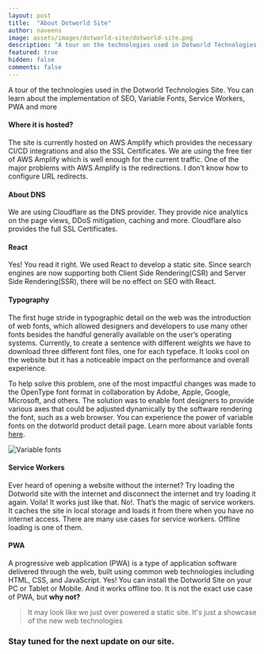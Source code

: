 ```yaml
---
layout: post
title:  "About Dotworld Site"
author: naveens
image: assets/images/dotworld-site/dotworld-site.png
description: "A tour on the technologies used in Dotworld Technologies Site"
featured: true
hidden: false
comments: false
---
```


A tour of the technologies used in the Dotworld Technologies Site. You can learn about the implementation of SEO, Variable Fonts, Service Workers, PWA and more

#### Where it is hosted?

The site is currently hosted on AWS Amplify which provides the necessary CI/CD integrations and also the SSL Certificates. We are using the free tier of AWS Amplify which is well enough for the current traffic. One of the major problems with AWS Amplify is the redirections. I don’t know how to configure URL redirects.

#### About DNS

We are using Cloudflare as the DNS provider. They provide nice analytics on the page views, DDoS mitigation, caching and more. Cloudflare also provides the full SSL Certificates.

#### React

Yes! You read it right. We used React to develop a static site. Since search engines are now supporting both Client Side Rendering(CSR) and Server Side Rendering(SSR), there will be no effect on SEO with React.

#### Typography

The first huge stride in typographic detail on the web was the introduction of web fonts, which allowed designers and developers to use many other fonts besides the handful generally available on the user’s operating systems. Currently, to create a sentence with different weights we have to download three different font files, one for each typeface. It looks cool on the website but it has a noticeable impact on the performance and overall experience.

To help solve this problem, one of the most impactful changes was made to the OpenType font format in collaboration by Adobe, Apple, Google, Microsoft, and others. The solution was to enable font designers to provide various axes that could be adjusted dynamically by the software rendering the font, such as a web browser.
You can experience the power of variable fonts on the dotworld product detail page. Learn more about variable fonts [here](https://developer.microsoft.com/en-us/microsoft-edge/testdrive/demos/variable-fonts/).

![Variable fonts](//blog.dotworld.in/assets/images/dotworld-site/variable-fonts.gif)

#### Service Workers

Ever heard of opening a website without the internet? Try loading the Dotworld site with the internet and disconnect the internet and try loading it again. Voila! It works just like that. No!. That’s the magic of service workers. It caches the site in local storage and loads it from there when you have no internet access. There are many use cases for service workers. Offline loading is one of them.

#### PWA

A progressive web application (PWA) is a type of application software delivered through the web, built using common web technologies including HTML, CSS, and JavaScript. Yes! You can install the Dotworld Site on your PC or Tablet or Mobile. And it works offline too. It is not the exact use case of PWA, but **why not?**

> It may look like we just over powered a static site. It's just a showcase of the new web technologies

### Stay tuned for the next update on our site.